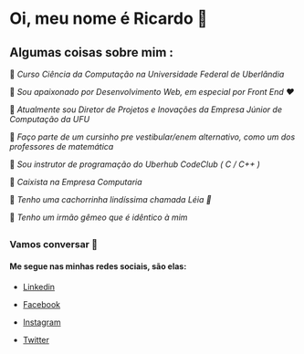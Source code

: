 # Oi, meu nome é Ricardo :blue_heart:

## Algumas coisas sobre mim :
 :rocket: *Curso Ciência da Computação na Universidade Federal de Uberlândia* 
 
 :rocket: *Sou apaixonado por Desenvolvimento Web, em especial por Front End :heart:* 
 
 :rocket: *Atualmente sou Diretor de Projetos e Inovações da Empresa Júnior de Computação da UFU*
 
 :rocket: *Faço parte de um cursinho pre vestibular/enem alternativo, como um dos professores de matemática*
 
 :rocket: *Sou instrutor de programação do Uberhub CodeClub ( C / C++ )*
 
 :rocket: *Caixista na Empresa Computaria*
 
 :rocket: *Tenho uma cachorrinha lindíssima chamada Léia :dog:*
 
 :rocket: *Tenho um irmão gêmeo que é idêntico à mim*

##
### Vamos conversar  :speech_balloon:
#### Me segue nas minhas redes sociais, são elas:

 - [Linkedin](https://www.linkedin.com/in/ricardo-zamboni-3906471b3/) 
 
 - [Facebook](https://www.facebook.com/ricardo.zamboni.142)
   
 - [Instagram](https://www.instagram.com/xexox_oficial/)
   
 - [Twitter](https://twitter.com/Ricardo_Zamboni)
